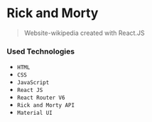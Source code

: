 # Rick and Morty

> Website-wikipedia created with React.JS

### Used Technologies
- `HTML`
- `CSS`
- `JavaScript`
- `React JS`
- `React Router V6`
- `Rick and Morty API`
- `Material UI`
